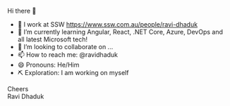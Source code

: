 Hi there 👋
- 🔭 I work at SSW https://www.ssw.com.au/people/ravi-dhaduk
- 🌱 I’m currently learning Angular, React, .NET Core, Azure, DevOps and all latest Microsoft tech!
- 💞️ I’m looking to collaborate on ...
- 📫 How to reach me: @ravidhaduk
- 😄 Pronouns: He/Him
- ⛏ Exploration: I am working on myself

Cheers</br>
Ravi Dhaduk
<!---
ravidhaduk/ravidhaduk is a ✨ special ✨ repository because its `README.md` (this file) appears on your GitHub profile.
You can click the Preview link to take a look at your changes.
--->

